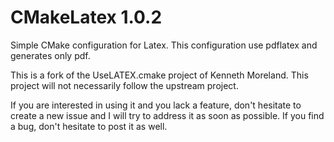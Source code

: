 CMakeLatex 1.0.2
================

Simple CMake configuration for Latex. This configuration use pdflatex and generates only pdf. 

This is a fork of the UseLATEX.cmake project of Kenneth Moreland. This project will not necessarily follow the upstream project. 

If you are interested in using it and you lack a feature, don't hesitate to create a new issue and I will try to address it as soon as possible. If you find a bug, don't hesitate to post it as well. 
